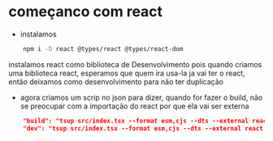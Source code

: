 # começanco com react

- instalamos 

```bash
    npm i -D react @types/react @types/react-dom 
```
instalamos react como biblioteca de Desenvolvimento pois quando criamos uma biblioteca react, esperamos que quem ira usa-la ja vai ter o react, então deixamos como desenvolvimento para não ter duplicação


- agora criamos um scrip no json para dizer, quando for fazer o build, não se preocupar com a importação do react por que ela vai ser externa

```json
    "build": "tsup src/index.tsx --format esm,cjs --dts --external react",
    "dev": "tsup src/index.tsx --format esm,cjs --dts --external react --watch",
```